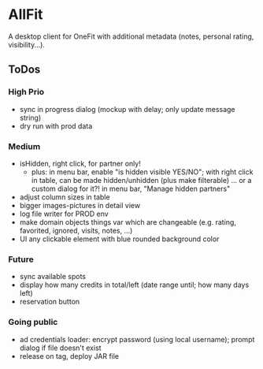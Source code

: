 # AllFit

A desktop client for OneFit with additional metadata (notes, personal rating, visibility...).

## ToDos

### High Prio

* sync in progress dialog (mockup with delay; only update message string)
* dry run with prod data

### Medium

* isHidden, right click, for partner only!
  * plus: in menu bar, enable "is hidden visible YES/NO"; with right click in table, can be made hidden/unhidden (plus
    make filterable) ... or a custom dialog for it?! in menu bar, "Manage hidden partners"
* adjust column sizes in table
* bigger images-pictures in detail view
* log file writer for PROD env
* make domain objects things var which are changeable (e.g. rating, favorited, ignored, visits, notes, ...)
* UI any clickable element with blue rounded background color

### Future

* sync available spots
* display how many credits in total/left (date range until; how many days left)
* reservation button

### Going public

* ad credentials loader: encrypt password (using local username); prompt dialog if file doesn't exist
* release on tag, deploy JAR file